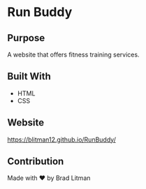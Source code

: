 # Run Buddy

## Purpose
A website that offers fitness training services.

## Built With
* HTML
* CSS

## Website
https://blitman12.github.io/RunBuddy/

## Contribution
Made with ❤️ by Brad Litman
